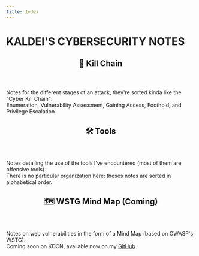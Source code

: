 ```yaml
---
title: Index
---
```


<h1 class="text-center pb-">KALDEI'S CYBERSECURITY NOTES</h1>

<div class="grix xs1 text-center">

  <article class="shadow-1 rounded-3 post-entry">
    <header class="entry-header">
      <h2 class="m-3" id="Kill Chain">🔗 Kill Chain</h3>
    </header>
    <div class="entry-content">
      <p >
        Notes for the different stages of an attack, they're sorted kinda like the "Cyber Kill Chain":</br>
        Enumeration, Vulnerability Assessment, Gaining Access, Foothold, and Privilege Escalation.
      </p>
    </div>
    <a class="entry-link shadow-0" href="/killchain/"></a>
  </article>

  <article class="shadow-1 rounded-3 post-entry">
    <header class="entry-header">
      <h2 class="m-3" id="Tools">🛠️ Tools</h3>
    </header>
    <div class="entry-content">
      <p>
        Notes detailing the use of the tools I've encountered (most of them are offensive tools).</br>  
        There is no particular organization here: theses notes are sorted in alphabetical order.
      </p>
    </div>
    <a class="entry-link shadow-0" href="/tools/"></a>
  </article>

  <article class="shadow-1 rounded-3 post-entry mb-0">
    <header class="entry-header">
      <h2 class="m-3" id="WSTG Mind MAp">🗺️ WSTG Mind Map (Coming)</h3>
    </header>
    <div class="entry-content">
      <p>
        Notes on web vulnerabilities in the form of a Mind Map (based on OWASP's WSTG).</br>
        Coming soon on KDCN, available now on my <a href="https://github.com/Kaldei/PERSO-Obsidian-WSTGMindMap">GitHub</a>.
      </p>
    </div>
    <!-- <a class="entry-link shadow-0" href="/#/"></a> -->
  </article>

</div>




